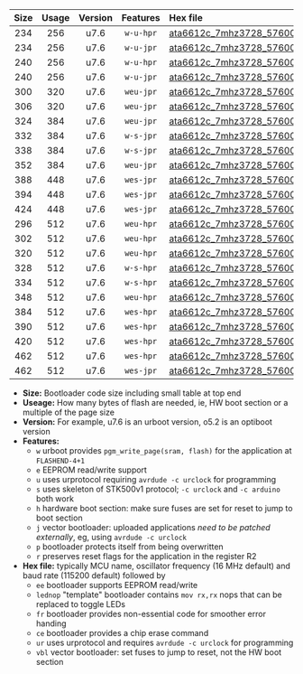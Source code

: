 |Size|Usage|Version|Features|Hex file|
|:-:|:-:|:-:|:-:|:--|
|234|256|u7.6|`w-u-hpr`|[ata6612c_7mhz3728_57600bps_ur.hex](https://raw.githubusercontent.com/stefanrueger/urboot/main/ata6612c_7mhz3728_57600bps_ur.hex)|
|234|256|u7.6|`w-u-jpr`|[ata6612c_7mhz3728_57600bps_ur_vbl.hex](https://raw.githubusercontent.com/stefanrueger/urboot/main/ata6612c_7mhz3728_57600bps_ur_vbl.hex)|
|240|256|u7.6|`w-u-hpr`|[ata6612c_7mhz3728_57600bps_lednop_ur.hex](https://raw.githubusercontent.com/stefanrueger/urboot/main/ata6612c_7mhz3728_57600bps_lednop_ur.hex)|
|240|256|u7.6|`w-u-jpr`|[ata6612c_7mhz3728_57600bps_lednop_ur_vbl.hex](https://raw.githubusercontent.com/stefanrueger/urboot/main/ata6612c_7mhz3728_57600bps_lednop_ur_vbl.hex)|
|300|320|u7.6|`weu-jpr`|[ata6612c_7mhz3728_57600bps_ee_ur_vbl.hex](https://raw.githubusercontent.com/stefanrueger/urboot/main/ata6612c_7mhz3728_57600bps_ee_ur_vbl.hex)|
|306|320|u7.6|`weu-jpr`|[ata6612c_7mhz3728_57600bps_ee_lednop_ur_vbl.hex](https://raw.githubusercontent.com/stefanrueger/urboot/main/ata6612c_7mhz3728_57600bps_ee_lednop_ur_vbl.hex)|
|324|384|u7.6|`weu-jpr`|[ata6612c_7mhz3728_57600bps_ee_lednop_fr_ur_vbl.hex](https://raw.githubusercontent.com/stefanrueger/urboot/main/ata6612c_7mhz3728_57600bps_ee_lednop_fr_ur_vbl.hex)|
|332|384|u7.6|`w-s-jpr`|[ata6612c_7mhz3728_57600bps_vbl.hex](https://raw.githubusercontent.com/stefanrueger/urboot/main/ata6612c_7mhz3728_57600bps_vbl.hex)|
|338|384|u7.6|`w-s-jpr`|[ata6612c_7mhz3728_57600bps_lednop_vbl.hex](https://raw.githubusercontent.com/stefanrueger/urboot/main/ata6612c_7mhz3728_57600bps_lednop_vbl.hex)|
|352|384|u7.6|`weu-jpr`|[ata6612c_7mhz3728_57600bps_ee_lednop_fr_ce_ur_vbl.hex](https://raw.githubusercontent.com/stefanrueger/urboot/main/ata6612c_7mhz3728_57600bps_ee_lednop_fr_ce_ur_vbl.hex)|
|388|448|u7.6|`wes-jpr`|[ata6612c_7mhz3728_57600bps_ee_vbl.hex](https://raw.githubusercontent.com/stefanrueger/urboot/main/ata6612c_7mhz3728_57600bps_ee_vbl.hex)|
|394|448|u7.6|`wes-jpr`|[ata6612c_7mhz3728_57600bps_ee_lednop_vbl.hex](https://raw.githubusercontent.com/stefanrueger/urboot/main/ata6612c_7mhz3728_57600bps_ee_lednop_vbl.hex)|
|424|448|u7.6|`wes-jpr`|[ata6612c_7mhz3728_57600bps_ee_lednop_fr_vbl.hex](https://raw.githubusercontent.com/stefanrueger/urboot/main/ata6612c_7mhz3728_57600bps_ee_lednop_fr_vbl.hex)|
|296|512|u7.6|`weu-hpr`|[ata6612c_7mhz3728_57600bps_ee_ur.hex](https://raw.githubusercontent.com/stefanrueger/urboot/main/ata6612c_7mhz3728_57600bps_ee_ur.hex)|
|302|512|u7.6|`weu-hpr`|[ata6612c_7mhz3728_57600bps_ee_lednop_ur.hex](https://raw.githubusercontent.com/stefanrueger/urboot/main/ata6612c_7mhz3728_57600bps_ee_lednop_ur.hex)|
|320|512|u7.6|`weu-hpr`|[ata6612c_7mhz3728_57600bps_ee_lednop_fr_ur.hex](https://raw.githubusercontent.com/stefanrueger/urboot/main/ata6612c_7mhz3728_57600bps_ee_lednop_fr_ur.hex)|
|328|512|u7.6|`w-s-hpr`|[ata6612c_7mhz3728_57600bps.hex](https://raw.githubusercontent.com/stefanrueger/urboot/main/ata6612c_7mhz3728_57600bps.hex)|
|334|512|u7.6|`w-s-hpr`|[ata6612c_7mhz3728_57600bps_lednop.hex](https://raw.githubusercontent.com/stefanrueger/urboot/main/ata6612c_7mhz3728_57600bps_lednop.hex)|
|348|512|u7.6|`weu-hpr`|[ata6612c_7mhz3728_57600bps_ee_lednop_fr_ce_ur.hex](https://raw.githubusercontent.com/stefanrueger/urboot/main/ata6612c_7mhz3728_57600bps_ee_lednop_fr_ce_ur.hex)|
|384|512|u7.6|`wes-hpr`|[ata6612c_7mhz3728_57600bps_ee.hex](https://raw.githubusercontent.com/stefanrueger/urboot/main/ata6612c_7mhz3728_57600bps_ee.hex)|
|390|512|u7.6|`wes-hpr`|[ata6612c_7mhz3728_57600bps_ee_lednop.hex](https://raw.githubusercontent.com/stefanrueger/urboot/main/ata6612c_7mhz3728_57600bps_ee_lednop.hex)|
|420|512|u7.6|`wes-hpr`|[ata6612c_7mhz3728_57600bps_ee_lednop_fr.hex](https://raw.githubusercontent.com/stefanrueger/urboot/main/ata6612c_7mhz3728_57600bps_ee_lednop_fr.hex)|
|462|512|u7.6|`wes-hpr`|[ata6612c_7mhz3728_57600bps_ee_lednop_fr_ce.hex](https://raw.githubusercontent.com/stefanrueger/urboot/main/ata6612c_7mhz3728_57600bps_ee_lednop_fr_ce.hex)|
|462|512|u7.6|`wes-jpr`|[ata6612c_7mhz3728_57600bps_ee_lednop_fr_ce_vbl.hex](https://raw.githubusercontent.com/stefanrueger/urboot/main/ata6612c_7mhz3728_57600bps_ee_lednop_fr_ce_vbl.hex)|

- **Size:** Bootloader code size including small table at top end
- **Useage:** How many bytes of flash are needed, ie, HW boot section or a multiple of the page size
- **Version:** For example, u7.6 is an urboot version, o5.2 is an optiboot version
- **Features:**
  + `w` urboot provides `pgm_write_page(sram, flash)` for the application at `FLASHEND-4+1`
  + `e` EEPROM read/write support
  + `u` uses urprotocol requiring `avrdude -c urclock` for programming
  + `s` uses skeleton of STK500v1 protocol; `-c urclock` and `-c arduino` both work
  + `h` hardware boot section: make sure fuses are set for reset to jump to boot section
  + `j` vector bootloader: uploaded applications *need to be patched externally*, eg, using `avrdude -c urclock`
  + `p` bootloader protects itself from being overwritten
  + `r` preserves reset flags for the application in the register R2
- **Hex file:** typically MCU name, oscillator frequency (16 MHz default) and baud rate (115200 default) followed by
  + `ee` bootloader supports EEPROM read/write
  + `lednop` "template" bootloader contains `mov rx,rx` nops that can be replaced to toggle LEDs
  + `fr` bootloader provides non-essential code for smoother error handing
  + `ce` bootloader provides a chip erase command
  + `ur` uses urprotocol and requires `avrdude -c urclock` for programming
  + `vbl` vector bootloader: set fuses to jump to reset, not the HW boot section
